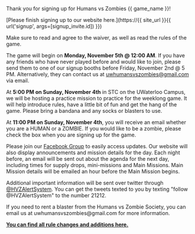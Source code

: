 Thank you for signing up for Humans vs Zombies {{ game_name }}!

[Please finish signing up to our website
here.](https://{{ site_url }}{{ url('signup', args=[signup_invite.id]) }})

Make sure to read and agree to the waiver, as well as read the rules of the game.

The game will begin on **Monday, November 5th @ 12:00 AM**. If you have any
friends who have never played before and would like to join, please send them to one of our
signup booths before Friday, November 2nd @ 5 PM. Alternatively, they can contact us at
[uwhumansvszombies\@gmail.com](mailto:uwhumansvszombies@gmail.com) via email.

At **5:00 PM on Sunday, November 4th** in STC on the UWaterloo Campus, we will
be hosting a practice mission to practice for the weeklong game. It will
help introduce rules, have a little bit of fun and get the hang of the
game. Please bring a bandana and any socks or blasters to use.

At **11:00 PM on Sunday, November 4th**, you will receive an email whether
you are a HUMAN or a ZOMBIE. If you would like to be a zombie, please
check the box when you are signing up for the game.

Please join our [Facebook Group](https://www.facebook.com/groups/uwhvz/)
to easily access updates. Our website will also display announcements
and mission details for the day. Each night before, an email will be sent
out about the agenda for the next day, including times for supply drops,
mini-missions and Main Missions. Main Mission details will be emailed an
hour before the Main Mission begins.

Additional important information will be sent over twitter through
[\@HVZAlertSystem](https://twitter.com/hvzalertsystem). You can get the
tweets texted to you by texting "follow @HVZAlertSystem" to the number
21212.

If you need to rent a blaster from the Humans vs Zombie Society, you can
email us at uwhumansvszombies\@gmail.com for more information.

[**You can find all rule changes and additions
here.**](https://docs.google.com/document/d/1qWEV0cvqfqg9o8IvreCV2yV52SDmmdyV562-XO9Hl84/edit)
